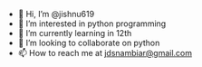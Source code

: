 - 👋 Hi, I’m @jishnu619
- 👀 I’m interested in python programming
- 🌱 I’m currently learning in 12th
- 💞️ I’m looking to collaborate on python
- 📫 How to reach me at jdsnambiar@gmail.com

<!---
jishnu619/jishnu619 is a ✨ special ✨ repository because its `README.md` (this file) appears on your GitHub profile.
You can click the Preview link to take a look at your changes.
--->
